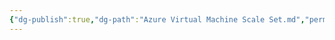 ```yaml
---
{"dg-publish":true,"dg-path":"Azure Virtual Machine Scale Set.md","permalink":"/azure-virtual-machine-scale-set/","tags":["notes"]}
---
```


